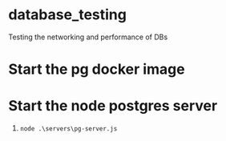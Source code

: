 # database_testing
Testing the networking and performance of DBs

# Start the pg docker image



# Start the node postgres server

1. `node .\servers\pg-server.js`